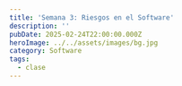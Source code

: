 ```yaml
---
title: 'Semana 3: Riesgos en el Software'
description: ''
pubDate: 2025-02-24T22:00:00.000Z
heroImage: ../../assets/images/bg.jpg
category: Software
tags:
  - clase
---
```

